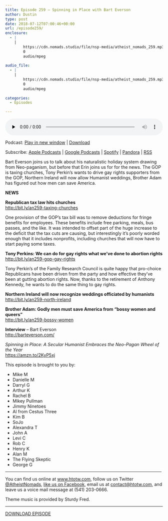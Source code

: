 ```yaml
---
title: Episode 259 – Spinning in Place with Bart Everson
author: Dustin
type: post
date: 2018-07-12T07:00:46+00:00
url: /episode259/
enclosure:
  - |
    |
        https://cdn.nomads.studio/file/nsp-media/atheist_nomads_259.mp3
        0
        audio/mpeg
        
audio_file:
  - |
    |
        https://cdn.nomads.studio/file/nsp-media/atheist_nomads_259.mp3
        0
        audio/mpeg
        
categories:
  - Episodes

---
```

<div itemscope itemtype="http://schema.org/AudioObject">
  <meta itemprop="name" content="Episode 259 &#8211; Spinning in Place with Bart Everson" />
  
  <meta itemprop="uploadDate" content="2018-07-12T01:00:46-06:00" />
  
  <meta itemprop="encodingFormat" content="audio/mpeg" />
  
  <meta itemprop="description" content="
Bart Everson joins us to talk about his naturalistic holiday system drawing from Neo-paganism, but before that Erin joins us for for the news. The GOP is taxing churches, Tony Perkin's wants to drive gay rights supporters from the GOP, Northern Irel..." />
  
  <meta itemprop="contentUrl" content="https://dts.podtrac.com/redirect.mp3/cdn.nomads.studio/file/nsp-media/atheist_nomads_259.mp3" />
  </p> 
  
  <div class="powerpress_player" id="powerpress_player_8522">
    <audio class="wp-audio-shortcode" id="audio-1781-266" preload="none" style="width: 100%;" controls="controls"><source type="audio/mpeg" src="https://dts.podtrac.com/redirect.mp3/cdn.nomads.studio/file/nsp-media/atheist_nomads_259.mp3?_=266" /><a href="https://dts.podtrac.com/redirect.mp3/cdn.nomads.studio/file/nsp-media/atheist_nomads_259.mp3">https://dts.podtrac.com/redirect.mp3/cdn.nomads.studio/file/nsp-media/atheist_nomads_259.mp3</a></audio>
  </div>
</div>

<p class="powerpress_links powerpress_links_mp3">
  Podcast: <a href="https://dts.podtrac.com/redirect.mp3/cdn.nomads.studio/file/nsp-media/atheist_nomads_259.mp3" class="powerpress_link_pinw" target="_blank" title="Play in new window" onclick="return powerpress_pinw('https://htotw.com/?powerpress_pinw=1781-podcast');" rel="nofollow">Play in new window</a> | <a href="https://dts.podtrac.com/redirect.mp3/cdn.nomads.studio/file/nsp-media/atheist_nomads_259.mp3" class="powerpress_link_d" title="Download" rel="nofollow" download="atheist_nomads_259.mp3">Download</a>
</p>

<p class="powerpress_links powerpress_subscribe_links">
  Subscribe: <a href="https://podcasts.apple.com/us/podcast/humanists-take-on-the-world/id530050098?mt=2&ls=1" class="powerpress_link_subscribe powerpress_link_subscribe_itunes" target="_blank" title="Subscribe on Apple Podcasts" rel="nofollow">Apple Podcasts</a> | <a href="https://www.google.com/podcasts?feed=aHR0cDovL2F0aGVpc3Rub21hZHMubGlic3luLmNvbS9yc3M%3D" class="powerpress_link_subscribe powerpress_link_subscribe_googleplay" target="_blank" title="Subscribe on Google Podcasts" rel="nofollow">Google Podcasts</a> | <a href="https://open.spotify.com/show/3LzK2xZGike6Tc1GEMtMbr?si=LieN9SNuTpq96smuaUsH8A" class="powerpress_link_subscribe powerpress_link_subscribe_spotify" target="_blank" title="Subscribe on Spotify" rel="nofollow">Spotify</a> | <a href="https://www.pandora.com/podcast/atheist-nomads/PC:10122?corr=62071012&part=ug" class="powerpress_link_subscribe powerpress_link_subscribe_pandora" target="_blank" title="Subscribe on Pandora" rel="nofollow">Pandora</a> | <a href="https://htotw.com/feed/podcast/" class="powerpress_link_subscribe powerpress_link_subscribe_rss" target="_blank" title="Subscribe via RSS" rel="nofollow">RSS</a>
</p>

  
Bart Everson joins us to talk about his naturalistic holiday system drawing from Neo-paganism, but before that Erin joins us for for the news. The GOP is taxing churches, Tony Perkin&#8217;s wants to drive gay rights supporters from the GOP, Northern Ireland will now allow Humanist weddings, Brother Adam has figured out how men can save America.

**NEWS**

**Republican tax law hits churches**  
<a href="http://bit.ly/an259-taxing-churches" target="_blank" rel="noopener">http://bit.ly/an259-taxing-churches</a>

One provision of the GOP&#8217;s tax bill was to remove deductions for fringe benefits for employees. These benefits include free parking, meals, bus passes, and the like. It was intended to offset part of the huge increase to the deficit that the tax cuts are causing, but interestingly it&#8217;s poorly worded enough that it includes nonprofits, including churches that will now have to start paying some taxes.

**Tony Perkins: We can do for gay rights what we&#8217;ve done to abortion rights**  
<a href="http://bit.ly/an259-gop-gay-rights" target="_blank" rel="noopener">http://bit.ly/an259-gop-gay-rights</a>

Tony Perkin’s of the Family Research Council is quite happy that pro-choice Republicans have been driven from the party and how effective they’ve been at gutting abortion rights. Now, thanks to the retirement of Anthony Kennedy, he wants to do the same thing to gay rights.

**Northern Ireland will now recognize weddings officiated by humanists**  
<a href="http://bit.ly/an259-north-ireland" target="_blank" rel="noopener">http://bit.ly/an259-north-ireland</a>

**Brother Adam: Godly men must save America from “bossy women and queers”**  
<a href="http://bit.ly/an259-bossy-women" target="_blank" rel="noopener">http://bit.ly/an259-bossy-women</a>

**Interview** &#8211; Bart Everson  
<a href="http://barteverson.com/" target="_blank" rel="noopener">http://barteverson.com/</a>

_Spinning in Place: A Secular Humanist Embraces the Neo-Pagan Wheel of the Year_  
<a href="https://amzn.to/2KyP5xj" target="_blank" rel="noopener">https://amzn.to/2KyP5xj</a>

This episode is brought to you by:

* Mike M  
* Danielle M  
* Darryl G  
* Arthur K  
* Rachel B  
* Mikey Pullman  
* Jimmy Ninetoes  
* Al from Cestus Three  
* Kim B  
* SoJo  
* Alexandra T  
* John A  
* Levi C  
* Rob C  
* Henry K  
* Alan M  
* The Flying Skeptic  
* George G

<hr width="500" />

You can find us online at <a href="https://www.htotw.com/" target="_blank" rel="noopener">www.htotw.com</a>, follow us on Twitter <a href="https://twitter.com/AtheistNomads" target="_blank" rel="noopener">@AtheistNomads</a>, <a href="https://htotw.com/facebook" target="_blank" rel="noopener">like us on Facebook</a>, email us at <contact@htotw.com>, and leave us a voice mail message at (541) 203-0666.

Theme music is provided by Sturdy Fred.

<hr width="”500”" />

[DOWNLOAD EPISODE][1]

 [1]: https://dts.podtrac.com/redirect.mp3/cdn.nomads.studio/file/nsp-media/atheist_nomads_259.mp3